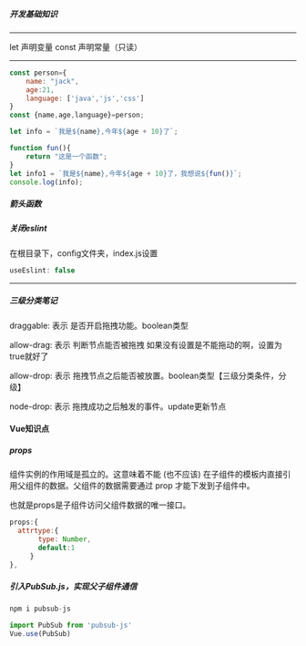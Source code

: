 ##### 开发基础知识
***
let 声明变量
const 声明常量（只读）
***
```javascript
const person={
    name: "jack",
    age:21,
    language: ['java','js','css']
}
const {name,age,language}=person;

let info = `我是${name},今年${age + 10}了`;

function fun(){
    return "这是一个函数";
}
let info1 = `我是${name},今年${age + 10}了，我想说${fun()}`;
console.log(info);
```

##### 箭头函数

##### 关闭eslint
在根目录下，config文件夹，index.js设置
```javascript
useEslint: false
```
***
##### 三级分类笔记
draggable: 表示 是否开启拖拽功能。boolean类型

allow-drag: 表示 判断节点能否被拖拽 如果没有设置是不能拖动的啊，设置为true就好了

allow-drop: 表示 拖拽节点之后能否被放置。boolean类型【三级分类条件，分级】

node-drop: 表示 拖拽成功之后触发的事件。update更新节点


#### Vue知识点

##### props
组件实例的作用域是孤立的。这意味着不能 (也不应该) 在子组件的模板内直接引用父组件的数据。父组件的数据需要通过 prop 才能下发到子组件中。

也就是props是子组件访问父组件数据的唯一接口。
```javascript
props:{
  attrtype:{
       type: Number,
       default:1
     }
},
```

##### 引入PubSub.js，实现父子组件通信
```javascript
npm i pubsub-js

import PubSub from 'pubsub-js'
Vue.use(PubSub)
```

